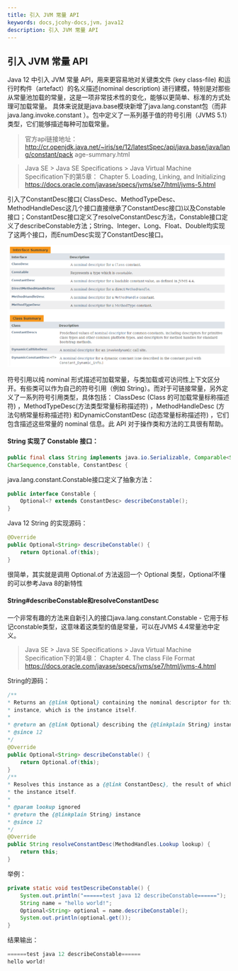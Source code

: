 ```yaml
---
title: 引入 JVM 常量 API
keywords: docs,jcohy-docs,jvm，java12
description: 引入 JVM 常量 API
---
```


## 引入 JVM 常量 API
Java 12 中引入 JVM 常量 API，用来更容易地对关键类文件 (key class-file) 和运行时构件（artefact）的名义描述(nominal description) 进行建模，特别是对那些从常量池加载的常量，这是一项非常技术性的变化，能够以更简单、标准的方式处理可加载常量。
具体来说就是java.base模块新增了java.lang.constant包（而非 java.lang.invoke.constant ）。包中定义了一系列基于值的符号引用（JVMS 5.1）类型，它们能够描述每种可加载常量。
> 官方api链接地址：
http://cr.openjdk.java.net/~iris/se/12/latestSpec/api/java.base/java/lang/constant/pack
age-summary.html

> Java SE > Java SE Specifications > Java Virtual Machine Specification下的第5章：
Chapter 5. Loading, Linking, and Initializing
https://docs.oracle.com/javase/specs/jvms/se7/html/jvms-5.html

引入了ConstantDesc接口( ClassDesc、MethodTypeDesc、MethodHandleDesc这几个接口直接继承了ConstantDesc接口)以及Constable接口；ConstantDesc接口定义了resolveConstantDesc方法，Constable接口定义了describeConstable方法；String、Integer、Long、Float、Double均实现了这两个接口，而EnumDesc实现了ConstantDesc接口。

![image-20191031183927168](https://github.com/jiachao23/jcohy-study-sample/blob/master/jcohy-study-java/images/java12-1.png)

符号引用以纯 nominal 形式描述可加载常量，与类加载或可访问性上下文区分开。有些类可以作为自己的符号引用（例如 String）。而对于可链接常量，另外定义了一系列符号引用类型，具体包括： ClassDesc (Class 的可加载常量标称描述符) ，MethodTypeDesc(方法类型常量标称描述符) ，MethodHandleDesc (方法句柄常量标称描述符) 和DynamicConstantDesc (动态常量标称描述符) ，它们包含描述这些常量的 nominal 信息。此 API 对于操作类和方法的工具很有帮助。

#### String 实现了 Constable 接口：
```java
public final class String implements java.io.Serializable, Comparable<String>,
CharSequence,Constable, ConstantDesc {
```
java.lang.constant.Constable接口定义了抽象方法：
```java
public interface Constable {
	Optional<? extends ConstantDesc> describeConstable();
}
```
Java 12 String 的实现源码：
```java
@Override
public Optional<String> describeConstable() {
	return Optional.of(this);
}
```
很简单，其实就是调用 Optional.of 方法返回一个 Optional 类型，Optional不懂的可以参考Java 8的新特性
#### String#describeConstable和resolveConstantDesc
一个非常有趣的方法来自新引入的接口java.lang.constant.Constable - 它用于标记constable类型，这意味着这类型的值是常量，可以在JVMS 4.4常量池中定义。
> Java SE > Java SE Specifications > Java Virtual Machine Specification下的第4章：
Chapter 4. The class File Format
https://docs.oracle.com/javase/specs/jvms/se7/html/jvms-4.html

String的源码：
```java
/**
* Returns an {@link Optional} containing the nominal descriptor for this
* instance, which is the instance itself.
*
* @return an {@link Optional} describing the {@linkplain String} instance
* @since 12
*/
@Override
public Optional<String> describeConstable() {
    return Optional.of(this);
}
/**
* Resolves this instance as a {@link ConstantDesc}, the result of which is
* the instance itself.
*
* @param lookup ignored
* @return the {@linkplain String} instance
* @since 12
*/
@Override
public String resolveConstantDesc(MethodHandles.Lookup lookup) {
    return this;
}
```
举例：
```java
private static void testDescribeConstable() {
	System.out.println("======test java 12 describeConstable======");
	String name = "hello world!";
	Optional<String> optional = name.describeConstable();
	System.out.println(optional.get());
}
```
结果输出：
```java
======test java 12 describeConstable======
hello world!
```
